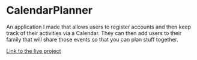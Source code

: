 # CalendarPlanner

An application I made that allows users to register accounts and then keep track of their activities via a Calendar. They can then add users to their family that will share those events so that you can plan stuff together.

[Link to the live project](https://csunix.mohawkcollege.ca/~000375014/capstone/CodeIgniter-3.1.10/index.php/home/)
